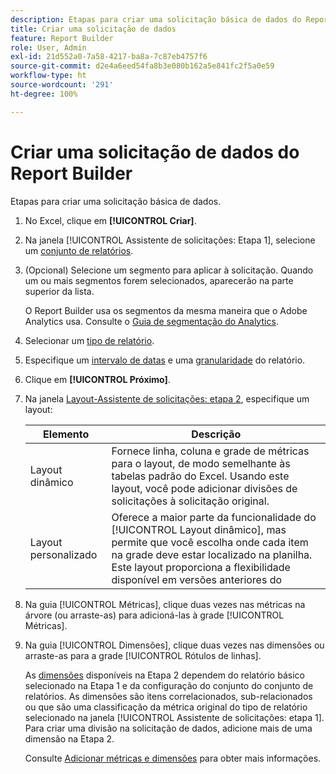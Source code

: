 ```yaml
---
description: Etapas para criar uma solicitação básica de dados do Report Builder.
title: Criar uma solicitação de dados
feature: Report Builder
role: User, Admin
exl-id: 21d552a0-7a58-4217-ba8a-7c87eb4757f6
source-git-commit: d2e4a6eed54fa8b3e080b162a5e841fc2f5a0e59
workflow-type: ht
source-wordcount: '291'
ht-degree: 100%

---
```


# Criar uma solicitação de dados do Report Builder

Etapas para criar uma solicitação básica de dados.

1. No Excel, clique em **[!UICONTROL Criar]**.
1. Na janela [!UICONTROL Assistente de solicitações: Etapa 1], selecione um [conjunto de relatórios](/help/analyze/report-builder/data-requests/selecting-report-suites/t-select-report-suites.md).
1. (Opcional) Selecione um segmento para aplicar à solicitação. Quando um ou mais segmentos forem selecionados, aparecerão na parte superior da lista.

   O Report Builder usa os segmentos da mesma maneira que o Adobe Analytics usa. Consulte o [Guia de segmentação do Analytics](https://experienceleague.adobe.com/docs/analytics/components/segmentation/seg-home.html?lang=pt-BR).
1. Selecionar um [tipo de relatório](/help/analyze/report-builder/data-requests/c-report-types/select-report-types.md).
1. Especifique um [intervalo de datas](/help/analyze/report-builder/data-requests/configuring-report-dates/custom-calendar.md) e uma [granularidade](/help/analyze/report-builder/data-requests/configuring-report-dates/granularity.md) do relatório.
1. Clique em **[!UICONTROL Próximo]**.
1. Na janela [Layout-Assistente de solicitações: etapa 2](/help/analyze/report-builder/layout/layout.md), especifique um layout:

   | Elemento | Descrição |
   |---|---|
   | Layout dinâmico | Fornece linha, coluna e grade de métricas para o layout, de modo semelhante às tabelas padrão do Excel. Usando este layout, você pode adicionar divisões de solicitações à solicitação original. |
   | Layout personalizado | Oferece a maior parte da funcionalidade do [!UICONTROL Layout dinâmico], mas permite que você escolha onde cada item na grade deve estar localizado na planilha. Este layout proporciona a flexibilidade disponível em versões anteriores do |

1. Na guia [!UICONTROL Métricas], clique duas vezes nas métricas na árvore (ou arraste-as) para adicioná-las à grade [!UICONTROL Métricas].
1. Na guia [!UICONTROL Dimensões], clique duas vezes nas dimensões ou arraste-as para a grade [!UICONTROL Rótulos de linhas].

   As [dimensões](https://experienceleague.adobe.com/docs/analytics/analyze/report-builder/layout/filter-dimenson/filter-dimensions.html?lang=pt-BR) disponíveis na Etapa 2 dependem do relatório básico selecionado na Etapa 1 e da configuração do conjunto do conjunto de relatórios. As dimensões são itens correlacionados, sub-relacionados ou que são uma classificação da métrica original do tipo de relatório selecionado na janela [!UICONTROL Assistente de solicitações: etapa 1]. Para criar uma divisão na solicitação de dados, adicione mais de uma dimensão na Etapa 2.

   Consulte  [Adicionar métricas e dimensões](/help/analyze/report-builder/layout/c-metrics-dimensions/t-add-metrics-and-dimensions.md) para obter mais informações.
